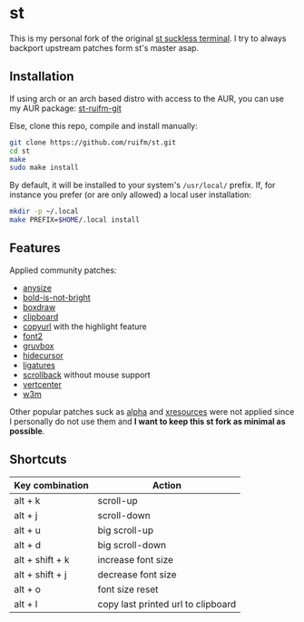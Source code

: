 # st

This is my personal fork of the original [st suckless terminal](https://st.suckless.org/). I try to always backport upstream patches form st's master asap.


## Installation

If using arch or an arch based distro with access to the AUR, you can use my AUR
package: [st-ruifm-git](https://aur.archlinux.org/packages/st-ruifm-git/)

Else, clone this repo, compile and install manually:

```bash
git clone https://github.com/ruifm/st.git
cd st
make
sudo make install
```

By default, it will be installed to your system's `/usr/local/` prefix. If, for
instance you prefer (or are only allowed) a local user installation:

```bash
mkdir -p ~/.local
make PREFIX=$HOME/.local install
```

## Features

Applied community patches:

* [anysize](https://st.suckless.org/patches/anysize/)
* [bold-is-not-bright](https://st.suckless.org/patches/bold-is-not-bright/)
* [boxdraw](https://st.suckless.org/patches/boxdraw/)
* [clipboard](https://st.suckless.org/patches/clipboard/)
* [copyurl](https://st.suckless.org/patches/copyurl/) with the highlight feature
* [font2](https://st.suckless.org/patches/font2/)
* [gruvbox](https://st.suckless.org/patches/gruvbox/)
* [hidecursor](https://st.suckless.org/patches/hidecursor/)
* [ligatures](https://st.suckless.org/patches/ligatures/)
* [scrollback](https://st.suckless.org/patches/scrollback/) without mouse support
* [vertcenter](https://st.suckless.org/patches/vertcenter/)
* [w3m](https://st.suckless.org/patches/w3m/)

Other popular patches suck as [alpha](https://st.suckless.org/patches/alpha/)
and [xresources](https://st.suckless.org/patches/xresources/) were not applied
since I personally do not use them and **I want to keep this st fork as minimal
as possible**.

## Shortcuts

Key combination | Action
--- | ---
alt + k | scroll-up
alt + j | scroll-down
alt + u | big scroll-up
alt + d | big scroll-down
alt + shift + k | increase font size
alt + shift + j | decrease font size
alt + o | font size reset
alt + l | copy last printed url to clipboard
